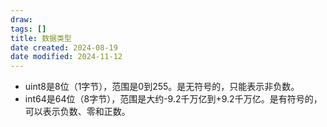 ```yaml
---
draw:
tags: []
title: 数据类型
date created: 2024-08-19
date modified: 2024-11-12
---
```

- uint8是8位（1字节），范围是0到255。是无符号的，只能表示非负数。
- int64是64位（8字节），范围是大约-9.2千万亿到+9.2千万亿。是有符号的，可以表示负数、零和正数。
